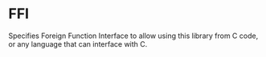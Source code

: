 # FFI

Specifies Foreign Function Interface to allow using this library from C code, or any language that can interface with C.
